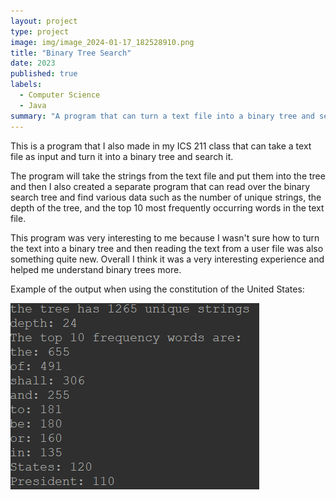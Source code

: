 ```yaml
---
layout: project
type: project
image: img/image_2024-01-17_182528910.png
title: "Binary Tree Search"
date: 2023
published: true
labels:
  - Computer Science
  - Java
summary: "A program that can turn a text file into a binary tree and search it."
---
```


This is a program that I also made in my ICS 211 class that can take a text file as input and turn it into a binary tree and search it. 

The program will take the strings from the text file and put them into the tree and then I also created a separate program that can read over the binary search tree and find various data such as
the number of unique strings, the depth of the tree, and the top 10 most frequently occurring words in the text file.

This program was very interesting to me because I wasn't sure how to turn the text into a binary tree and then reading the text from a user file was also something quite new. Overall I think it was a very interesting experience and helped me understand binary trees more.

Example of the output when using the constitution of the United States:

<img class="img-fluid" src="../img/image_2024-01-17_175840891.png">
